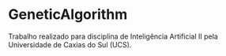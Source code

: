 # GeneticAlgorithm
Trabalho realizado para disciplina de Inteligência Artificial II pela Universidade de Caxias do Sul (UCS).
